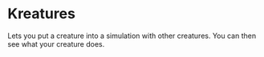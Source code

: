 # Kreatures
Lets you put a creature into a simulation with other creatures. You can then see what your creature does.

